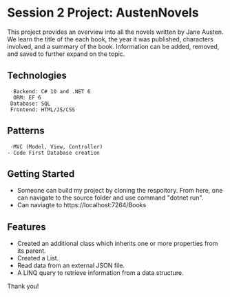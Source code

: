 # Session 2 Project: AustenNovels
 This project provides an overview into all the novels written by Jane Austen.  We learn the title of the each book, the year it was published, characters involved, and a summary of the book. Information can be added, removed, and saved to further expand on the topic.
 
## Technologies 
      Backend: C# 10 and .NET 6
      ORM: EF 6
     Database: SQL 
     Frontend: HTML/JS/CSS

## Patterns
     -MVC (Model, View, Controller)
    - Code First Database creation 
    
## Getting Started 
   - Someone can build my project by cloning the respoitory.  From here, one can navigate to the source folder and use command "dotnet run".
   - Can naviagte to https://localhost:7264/Books
   
   ## Features
   - Created an additional class which inherits one or more properties from its parent.
   - Created a List.
   - Read data from an external JSON file.
   - A LINQ query to retrieve information from a data structure.

Thank you! 
